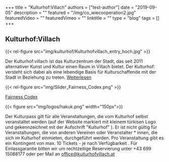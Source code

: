 +++
title = "Kulturhof:Villach"
authors = ["test-author"]
date = "2019-09-05"
description = ""
featured = "/img/co_wiecooperation2.jpg"
featuredVideo = ""
featuredVimeo = ""
linktitle = ""
type = "blog"
tags = []
+++

## Kulturhof:Villach
{{< rel-figure src="img/kulturhof/Kulturhofvillach_entry_hoch.jpg" >}}

Der Kulturhof:villach ist das Kulturzentrum der Stadt, das seit 2011 alternativer Kunst und Kultur einen Raum in Villach bietet. Der Kulturhof: versteht sich dabei als eine lebendige Basis für Kulturschaffende mit der Stadt in Beziehung zu treten. [Weiterlesen](ueber-uns)

{{< rel-figure src="img/Slider_Fairness_Codex.png" >}}

[Fairness Codex](https://www.bmkoes.gv.at/dam/jcr:ee849de0-6295-4c48-8ba0-4e33d8442abd/220511_Fairness-Codex_Broschüre_A5_BF.pdf)

{{< figure src="img/logos/hakuk.png" width="150px">}}

Der Kulturpass gilt für alle Veranstaltungen, die vom Kulturhof selbst veranstaltet werden (auf der
Website markiert mit kleinem türkisen Logo und gekennzeichnet mit der Aufschrift "Kulturhof" ). Er ist
nicht gültig für Veranstaltungen, die von anderen Vereinen oder Veranstalter * innen, die sich im
Kulturhof einmieten, durchgeführt werden. Pro Veranstaltung gibt es ein Kontingent von max. 10
Tickets - je nach Verfügbarkeit . Für Einlassgarantie bitten wir um rechtzeitige Reservierung unter +43 699 15088177 oder per Mail an  offjce@kuiturhofvillach.at